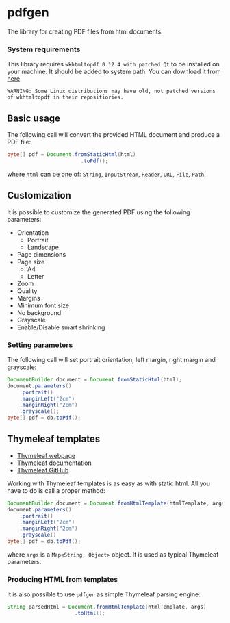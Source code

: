 # pdfgen

The library for creating PDF files from html documents.

### System requirements ###

This library requires `wkhtmltopdf 0.12.4 with patched Qt` to be installed on your machine. It should be added to system path. You can download it from [here](https://wkhtmltopdf.org/).

`WARNING: Some Linux distributions may have old, not patched versions of wkhtmltopdf in their repositiories.`

Basic usage
---------------

The following call will convert the provided HTML document and produce a PDF file: 

```java
byte[] pdf = Document.fromStaticHtml(html)
                        .toPdf();
```

where `html` can be one of: `String`, `InputStream`, `Reader`, `URL`, `File`, `Path`. 

Customization
---------------

It is possible to customize the generated PDF using the following parameters:
* Orientation
    * Portrait
    * Landscape
* Page dimensions
* Page size
    * A4
    * Letter
* Zoom
* Quality
* Margins
* Minimum font size
* No background
* Grayscale
* Enable/Disable smart shrinking

### Setting parameters ###

The following call will set portrait orientation, left margin, right margin and grayscale:
```java
DocumentBuilder document = Document.fromStaticHtml(html);
document.parameters()
    .portrait()
    .marginLeft("2cm")
    .marginRight("2cm")
    .grayscale();
byte[] pdf = db.toPdf();
```

Thymeleaf templates
---------------

* [Thymeleaf webpage](https://www.thymeleaf.org/index.html)
* [Thymeleaf documentation](https://www.thymeleaf.org/documentation.html)
* [Thymeleaf GitHub](https://github.com/thymeleaf)

Working with Thymeleaf templates is as easy as with static html. All you have to do is call a proper method:
```java
DocumentBuilder document = Document.fromHtmlTemplate(htmlTemplate, args)
document.parameters()
    .portrait()
    .marginLeft("2cm")
    .marginRight("2cm")
    .grayscale()
byte[] pdf = db.toPdf();
```

where `args` is a `Map<String, Object>` object. It is used as typical Thymeleaf parameters.

### Producing HTML from templates ###

It is also possible to use `pdfgen` as simple Thymeleaf parsing engine:
```java
String parsedHtml = Document.fromHtmlTemplate(htmlTemplate, args)
                      .toHtml();
```